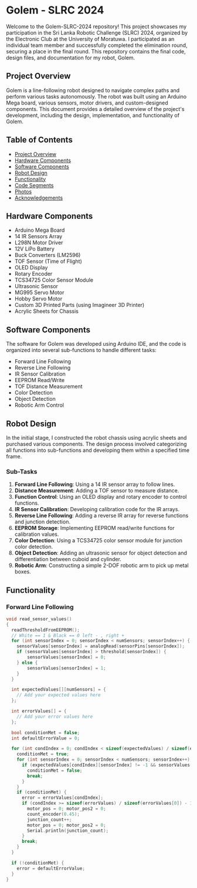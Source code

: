 # Golem - SLRC 2024

Welcome to the Golem-SLRC-2024 repository! This project showcases my participation in the Sri Lanka Robotic Challenge (SLRC) 2024, organized by the Electronic Club at the University of Moratuwa. I participated as an individual team member and successfully completed the elimination round, securing a place in the final round. This repository contains the final code, design files, and documentation for my robot, Golem.

## Project Overview

Golem is a line-following robot designed to navigate complex paths and perform various tasks autonomously. The robot was built using an Arduino Mega board, various sensors, motor drivers, and custom-designed components. This document provides a detailed overview of the project's development, including the design, implementation, and functionality of Golem.

## Table of Contents
- [Project Overview](#project-overview)
- [Hardware Components](#hardware-components)
- [Software Components](#software-components)
- [Robot Design](#robot-design)
- [Functionality](#functionality)
- [Code Segments](#code-segments)
- [Photos](#photos)
- [Acknowledgements](#acknowledgements)

## Hardware Components

- Arduino Mega Board
- 14 IR Sensors Array
- L298N Motor Driver
- 12V LiPo Battery
- Buck Converters (LM2596)
- TOF Sensor (Time of Flight)
- OLED Display
- Rotary Encoder
- TCS34725 Color Sensor Module
- Ultrasonic Sensor
- MG995 Servo Motor
- Hobby Servo Motor
- Custom 3D Printed Parts (using Imagineer 3D Printer)
- Acrylic Sheets for Chassis

## Software Components

The software for Golem was developed using Arduino IDE, and the code is organized into several sub-functions to handle different tasks:

- Forward Line Following
- Reverse Line Following
- IR Sensor Calibration
- EEPROM Read/Write
- TOF Distance Measurement
- Color Detection
- Object Detection
- Robotic Arm Control

## Robot Design

In the initial stage, I constructed the robot chassis using acrylic sheets and purchased various components. The design process involved categorizing all functions into sub-functions and developing them within a specified time frame.

### Sub-Tasks

1. **Forward Line Following**: Using a 14 IR sensor array to follow lines.
2. **Distance Measurement**: Adding a TOF sensor to measure distance.
3. **Function Control**: Using an OLED display and rotary encoder to control functions.
4. **IR Sensor Calibration**: Developing calibration code for the IR arrays.
5. **Reverse Line Following**: Adding a reverse IR array for reverse functions and junction detection.
6. **EEPROM Storage**: Implementing EEPROM read/write functions for calibration values.
7. **Color Detection**: Using a TCS34725 color sensor module for junction color detection.
8. **Object Detection**: Adding an ultrasonic sensor for object detection and differentiation between cuboid and cylinder.
9. **Robotic Arm**: Constructing a simple 2-DOF robotic arm to pick up metal boxes.

## Functionality

### Forward Line Following
```cpp
void read_sensor_values()
{
  readThresholdFromEEPROM();
  // White == 1 & Black == 0 left - , right +
  for (int sensorIndex = 0; sensorIndex < numSensors; sensorIndex++) {
    sensorValues[sensorIndex] = analogRead(sensorPins[sensorIndex]);
    if (sensorValues[sensorIndex] > threshold[sensorIndex]) {
        sensorValues[sensorIndex] = 0;
    } else {
        sensorValues[sensorIndex] = 1;
    }
  }

  int expectedValues[][numSensors] = {
    // Add your expected values here
  };

  int errorValues[] = {
    // Add your error values here
  };

  bool conditionMet = false;
  int defaultErrorValue = 0;

  for (int condIndex = 0; condIndex < sizeof(expectedValues) / sizeof(expectedValues[0]); condIndex++) {
    conditionMet = true;
    for (int sensorIndex = 0; sensorIndex < numSensors; sensorIndex++) {
      if (expectedValues[condIndex][sensorIndex] != -1 && sensorValues[sensorIndex] != expectedValues[condIndex][sensorIndex]) {
        conditionMet = false;
        break;
      }
    }
    if (conditionMet) {
      error = errorValues[condIndex];
      if (condIndex >= sizeof(errorValues) / sizeof(errorValues[0]) - 13) {
        motor_pos = 0; motor_pos2 = 0;
        count_encoder(0.45);
        junction_count++;
        motor_pos = 0; motor_pos2 = 0;
        Serial.println(junction_count);
      }
      break;
    }
  }

  if (!conditionMet) {
    error = defaultErrorValue;
  }
}
